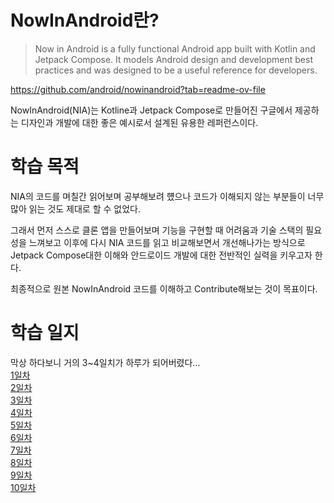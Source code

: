 # NowInAndroid란?
> Now in Android is a fully functional Android app built with Kotlin and Jetpack Compose. It models Android design and development best practices and was designed to be a useful reference for developers.

https://github.com/android/nowinandroid?tab=readme-ov-file

NowInAndroid(NIA)는 Kotline과 Jetpack Compose로 만들어진 구글에서 제공하는 디자인과 개발에 대한 좋은 예시로서 설계된 유용한 레퍼런스이다.

# 학습 목적
NIA의 코드를 며칠간 읽어보며 공부해보려 헀으나 코드가 이해되지 않는 부분들이 너무 많아 읽는 것도 제대로 할 수 없었다.

그래서 먼저 스스로 클론 앱을 만들어보며 기능을 구현할 때 어려움과 기술 스택의 필요성을 느껴보고 이후에 다시 NIA 코드를 읽고 비교해보면서 개선해나가는 방식으로
Jetpack Compose대한 이해와 안드로이드 개발에 대한 전반적인 실력을 키우고자 한다.

최종적으로 원본 NowInAndroid 코드를 이해하고 Contribute해보는 것이 목표이다.

# 학습 일지 
막상 하다보니 거의 3~4일치가 하루가 되어버렸다...   
[1일차](https://github.com/minjun011026/NIAClone/blob/main/docs/day1.md)   
[2일차](https://github.com/minjun011026/NIAClone/blob/main/docs/day2.md)   
[3일차](https://github.com/minjun011026/NIAClone/blob/main/docs/day3.md)   
[4일차](https://github.com/minjun011026/NIAClone/blob/main/docs/day4.md)   
[5일차](https://github.com/minjun011026/NIAClone/blob/main/docs/day5.md)   
[6일차](https://github.com/minjun011026/NIAClone/blob/main/docs/day6.md)   
[7일차](https://github.com/minjun011026/NIAClone/blob/main/docs/day7.md)   
[8일차](https://github.com/minjun011026/NIAClone/blob/main/docs/day8.md)   
[9일차](https://github.com/minjun011026/NIAClone/blob/main/docs/day9.md)   
[10일차](https://github.com/minjun011026/NIAClone/blob/main/docs/day10.md)